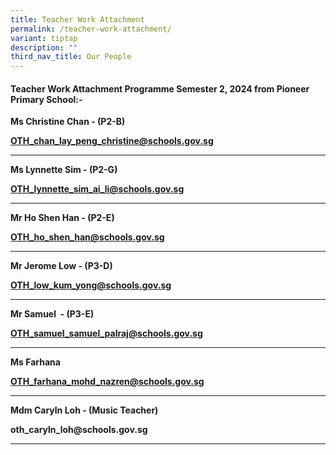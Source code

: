 ```yaml
---
title: Teacher Work Attachment
permalink: /teacher-work-attachment/
variant: tiptap
description: ""
third_nav_title: Our People
---
```

<h4>Teacher Work Attachment Programme Semester 2, 2024 from Pioneer Primary School:-</h4>
<p></p>
<p><strong>Ms Christine Chan - (P2-B)</strong>
</p>
<p><strong><a href="mailto:OTH_chan_lay_peng_christine@schools.gov.sg" rel="noopener noreferrer nofollow" target="_blank">OTH_chan_lay_peng_christine@schools.gov.sg</a></strong>
</p>
<hr>
<p><strong>Ms Lynnette Sim - (P2-G)</strong>
</p>
<p><strong><a href="mailto:OTH_lynnette_sim_ai_li@schools.gov.sg" rel="noopener noreferrer nofollow" target="_blank">OTH_lynnette_sim_ai_li@schools.gov.sg</a></strong>
</p>
<hr>
<p><strong>Mr Ho Shen Han - (P2-E)</strong>
</p>
<p><strong><a href="mailto:OTH_ho_shen_han@schools.gov.sg" rel="noopener noreferrer nofollow" target="_blank">OTH_ho_shen_han@schools.gov.sg</a></strong>
</p>
<hr>
<p><strong>Mr Jerome Low - (P3-D)</strong>
</p>
<p><strong><a href="mailto:OTH_low_kum_yong@schools.gov.sg" rel="noopener noreferrer nofollow" target="_blank">OTH_low_kum_yong@schools.gov.sg</a></strong>
</p>
<hr>
<p><strong>Mr Samuel &nbsp;- (P3-E)</strong>
</p>
<p><strong><a href="mailto:OTH_samuel_samuel_palraj@schools.gov.sg" rel="noopener noreferrer nofollow" target="_blank">OTH_samuel_samuel_palraj@schools.gov.sg</a></strong>
</p>
<hr>
<p><strong>Ms Farhana</strong>
</p>
<p><strong><a href="mailto:OTH_farhana_mohd_nazren@schools.gov.sg" rel="noopener noreferrer nofollow" target="_blank">OTH_farhana_mohd_nazren@schools.gov.sg</a></strong>
</p>
<hr>
<p><strong>Mdm Caryln Loh - (Music Teacher)</strong>
</p>
<p><strong><a rel="noopener noreferrer nofollow" target="_blank">oth_caryln_loh@schools.gov.sg</a></strong>
</p>
<hr>
<p></p>